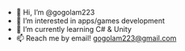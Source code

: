 - 👋 Hi, I’m @gogolam223
- 👀 I’m interested in apps/games development
- 🌱 I’m currently learning C# & Unity
- 📫 Reach me by email! gogolam223@gmail.com 

<!---
gogolam223/gogolam223 is a ✨ special ✨ repository because its `README.md` (this file) appears on your GitHub profile.
You can click the Preview link to take a look at your changes.
--->
